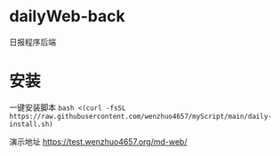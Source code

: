 # dailyWeb-back
日报程序后端

# 安装

一键安装脚本
`bash <(curl -fsSL https://raw.githubusercontent.com/wenzhuo4657/myScript/main/daily-install.sh)`

演示地址
https://test.wenzhuo4657.org/md-web/
